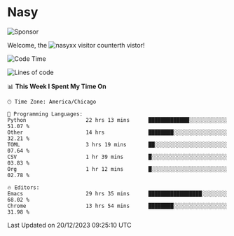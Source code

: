 # Nasy

<!--
<p align="center">
<img height="200" src="https://github-readme-stats.vercel.app/api?username=nasyxx&count_private=true&show_icons=true&theme=dracula&include_all_commits=true"/>
<img height="200" src="https://github-readme-stats.vercel.app/api/top-langs/?username=nasyxx&theme=dracula&hide=html,jupyter+notebook&count_private=true&show_icons=true"/>
</p>

  
----------------
-->

![Sponsor](https://img.shields.io/static/v1.svg?label=Sponsor&message=%E2%9D%A4&logo=GitHub&style=flat&color=pink)
 
Welcome, the ![nasyxx visitor counter](https://count.getloli.com/get/@nasyxx?theme=rule34)th vistor!
 
<!--START_SECTION:waka-->
![Code Time](http://img.shields.io/badge/Code%20Time-4%2C146%20hrs%2026%20mins-blue)

![Lines of code](https://img.shields.io/badge/From%20Hello%20World%20I%27ve%20Written-6.3%20million%20lines%20of%20code-blue)

📊 **This Week I Spent My Time On** 

```text
🕑︎ Time Zone: America/Chicago

💬 Programming Languages: 
Python                   22 hrs 13 mins      █████████████░░░░░░░░░░░░   51.07 % 
Other                    14 hrs              ████████░░░░░░░░░░░░░░░░░   32.21 % 
TOML                     3 hrs 19 mins       ██░░░░░░░░░░░░░░░░░░░░░░░   07.64 % 
CSV                      1 hr 39 mins        █░░░░░░░░░░░░░░░░░░░░░░░░   03.83 % 
Org                      1 hr 12 mins        █░░░░░░░░░░░░░░░░░░░░░░░░   02.78 % 

🔥 Editors: 
Emacs                    29 hrs 35 mins      █████████████████░░░░░░░░   68.02 % 
Chrome                   13 hrs 54 mins      ████████░░░░░░░░░░░░░░░░░   31.98 % 
```


 Last Updated on 20/12/2023 09:25:10 UTC
<!--END_SECTION:waka-->

<!-- ![visitors](https://visitor-badge.laobi.icu/badge?page_id=nasyxx.nasyxx) -->
